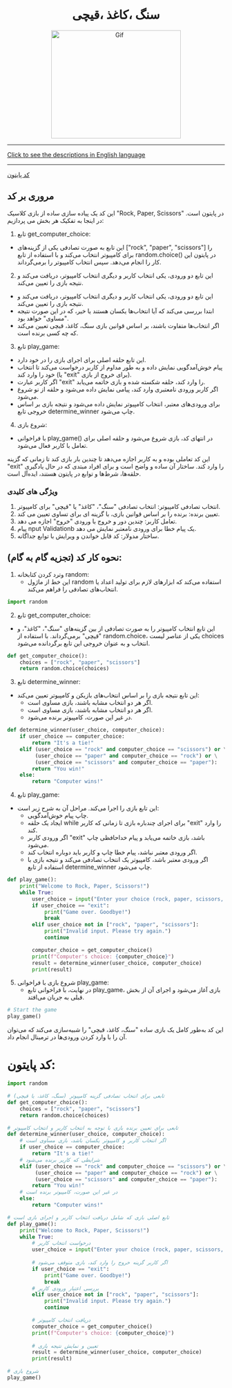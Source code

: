 <div align="center">

# سنگ ،کاغذ ،قیچی
<img alt="Gif" src="https://i.pinimg.com/originals/3b/f2/f4/3bf2f45865bc4a63a663611ea357de4c.gif" height="250px" width="300px">
</div>
<hr>

[Click to see the descriptions in English language](EnglishRockPaperScissors.md)
<hr>

[کد پایتون](RockPaperScissorsPersian.py)
## مروری بر کد
این کد یک پیاده سازی ساده از بازی کلاسیک "Rock, Paper, Scissors" در پایتون است. در اینجا به تفکیک هر بخش می پردازیم:
1. تابع get_computer_choice:
- این تابع به صورت تصادفی یکی از گزینه‌های ["rock", "paper", "scissors"] را برای کامپیوتر انتخاب می‌کند و با استفاده از تابع random.choice() در پایتون این کار را انجام می‌دهد. سپس انتخاب کامپیوتر را برمی‌گرداند.
2. این تابع دو ورودی، یکی انتخاب کاربر و دیگری انتخاب کامپیوتر، دریافت می‌کند و نتیجه بازی را تعیین می‌کند.
- این تابع دو ورودی، یکی انتخاب کاربر و دیگری انتخاب کامپیوتر، دریافت می‌کند و نتیجه بازی را تعیین می‌کند.
- ابتدا بررسی می‌کند که آیا انتخاب‌ها یکسان هستند یا خیر، که در این صورت نتیجه "مساوی" خواهد بود.
- اگر انتخاب‌ها متفاوت باشند، بر اساس قوانین بازی سنگ، کاغذ، قیچی تعیین می‌کند که چه کسی برنده است.
3. تابع play_game:
  - این تابع حلقه اصلی برای اجرای بازی را در خود دارد.
  - پیام خوش‌آمدگویی نمایش داده و به طور مداوم از کاربر درخواست می‌کند تا انتخاب خود را وارد کند (یا "exit" برای خروج از بازی).
  - اگر کاربر عبارت "exit" را وارد کند، حلقه شکسته شده و بازی خاتمه می‌یابد.
  - اگر کاربر ورودی نامعتبری وارد کند، پیامی نمایش داده می‌شود و حلقه از نو شروع می‌شود.
  - برای ورودی‌های معتبر، انتخاب کامپیوتر نمایش داده می‌شود و نتیجه بازی بر اساس خروجی تابع determine_winner چاپ می‌شود.
4. شروع بازی:
- با فراخوانی play_game() در انتهای کد، بازی شروع می‌شود و حلقه اصلی برای تعامل با کاربر فعال می‌شود.

این کد تعاملی بوده و به کاربر اجازه می‌دهد تا چندین بار بازی کند تا زمانی که گزینه "exit" را وارد کند. ساختار آن ساده و واضح است و برای افراد مبتدی که در حال یادگیری حلقه‌ها، شرط‌ها و توابع در پایتون هستند، ایده‌آل است.

### ویژگی های کلیدی
1. انتخاب تصادفی کامپیوتر: انتخاب تصادفی "سنگ"، "کاغذ" یا "قیچی" برای کامپیوتر.
2. تعیین برنده: برنده را بر اساس قوانین بازی، با گزینه ای برای تساوی تعیین می کند.
3. تعامل کاربر: چندین دور و خروج با ورودی "خروج" اجازه می دهد.
4. پیام nput Validationb یک پیام خطا برای ورودی نامعتبر نمایش می دهد.
5. ساختار مدولار: کد قابل خواندن و ویرایش با توابع جداگانه.


 ## نحوه کار کد (تجزیه گام به گام):
 1. وترد کردن کتابخانه random:
    - این خط از ماژول random استفاده می‌کند که ابزارهای لازم برای تولید اعداد یا انتخاب‌های تصادفی را فراهم می‌کند.
```python
import random
```
2.  تابع get_computer_choice:
   - این تابع انتخاب کامپیوتر را به صورت تصادفی از بین گزینه‌های "سنگ"، "کاغذ"، و "قیچی" برمی‌گرداند. با استفاده از random.choice، یکی از عناصر لیست choices انتخاب و به عنوان خروجی این تابع برگردانده می‌شود.
```python
def get_computer_choice():
    choices = ["rock", "paper", "scissors"]
    return random.choice(choices)
```
3. تابع determine_winner:
- این تابع نتیجه بازی را بر اساس انتخاب‌های بازیکن و کامپیوتر تعیین می‌کند:
   - اگر هر دو انتخاب مشابه باشند، بازی مساوی است.
   - اگر هر دو انتخاب مشابه باشند، بازی مساوی است.
   - در غیر این صورت، کامپیوتر برنده می‌شود.

```python
def determine_winner(user_choice, computer_choice):
    if user_choice == computer_choice:
        return "It's a tie!"
    elif (user_choice == "rock" and computer_choice == "scissors") or \
         (user_choice == "paper" and computer_choice == "rock") or \
         (user_choice == "scissors" and computer_choice == "paper"):
        return "You win!"
    else:
        return "Computer wins!"
```  
4. تابع play_game:
- این تابع بازی را اجرا می‌کند. مراحل آن به شرح زیر است:
   - چاپ پیام خوش‌آمدگویی.
   - ایجاد یک حلقه while برای اجرای چندباره بازی تا زمانی که کاربر "exit" را وارد کند.
   - اگر ورودی کاربر "exit" باشد، بازی خاتمه می‌یابد و پیام خداحافظی چاپ می‌شود.
   - اگر ورودی معتبر نباشد، پیام خطا چاپ و کاربر باید دوباره انتخاب کند.
   - اگر ورودی معتبر باشد، کامپیوتر یک انتخاب تصادفی می‌کند و نتیجه بازی با استفاده از تابع determine_winner چاپ می‌شود.
```python
def play_game():
    print("Welcome to Rock, Paper, Scissors!")
    while True:
        user_choice = input("Enter your choice (rock, paper, scissors, or exit): ")
        if user_choice == "exit":
            print("Game over. Goodbye!")
            break
        elif user_choice not in ["rock", "paper", "scissors"]:
            print("Invalid input. Please try again.")
            continue

        computer_choice = get_computer_choice()
        print(f"Computer's choice: {computer_choice}")
        result = determine_winner(user_choice, computer_choice)
        print(result)
```
5. شروع بازی با فراخوانی play_game:
   - در نهایت، با فراخوانی تابع play_game، بازی آغاز می‌شود و اجرای آن از بخش قبلی به جریان می‌افتد.

```python
# Start the game
play_game()
```
این کد به‌طور کامل یک بازی ساده "سنگ، کاغذ، قیچی" را شبیه‌سازی می‌کند که می‌توان آن را با وارد کردن ورودی‌ها در ترمینال انجام داد.

# کد پایتون:
```python
import random

# تابعی برای انتخاب تصادفی گزینه کامپیوتر (سنگ، کاغذ، یا قیچی)
def get_computer_choice():
    choices = ["rock", "paper", "scissors"]
    return random.choice(choices)

# تابعی برای تعیین برنده بازی با توجه به انتخاب کاربر و انتخاب کامپیوتر
def determine_winner(user_choice, computer_choice):
    # اگر انتخاب کاربر و کامپیوتر یکسان باشد، بازی مساوی است
    if user_choice == computer_choice:
        return "It's a tie!"
    # شرایطی که کاربر برنده می‌شود
    elif (user_choice == "rock" and computer_choice == "scissors") or \
         (user_choice == "paper" and computer_choice == "rock") or \
         (user_choice == "scissors" and computer_choice == "paper"):
        return "You win!"
    # در غیر این صورت، کامپیوتر برنده است
    else:
        return "Computer wins!"

# تابع اصلی بازی که شامل دریافت انتخاب کاربر و اجرای بازی است
def play_game():
    print("Welcome to Rock, Paper, Scissors!")
    while True:
        # درخواست انتخاب کاربر
        user_choice = input("Enter your choice (rock, paper, scissors, or exit): ")
        
        # اگر کاربر گزینه خروج را وارد کند، بازی متوقف می‌شود
        if user_choice == "exit":
            print("Game over. Goodbye!")
            break
        # بررسی اعتبار ورودی کاربر
        elif user_choice not in ["rock", "paper", "scissors"]:
            print("Invalid input. Please try again.")
            continue

        # دریافت انتخاب کامپیوتر
        computer_choice = get_computer_choice()
        print(f"Computer's choice: {computer_choice}")
        
        # تعیین و نمایش نتیجه بازی
        result = determine_winner(user_choice, computer_choice)
        print(result)

# شروع بازی
play_game()

```
 
